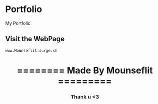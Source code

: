 # Portfolio
My Portfolio

## Visit the WebPage
```
www.Mounseflit.surge.sh
```


<div align="center">
    <h1>======== Made By Mounseflit =========</h1>
    <h3> Thank u <3 </h3>
</div>
